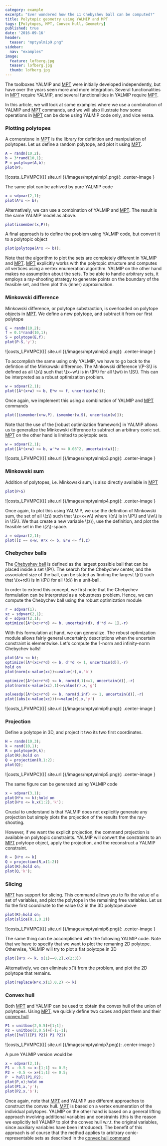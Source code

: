 ```yaml
---
category: example
excerpt: "Ever wondered how the L1 Chebyshev ball can be computed?"
title: Polytopic geometry using YALMIP and MPT
tags: [Polytopes, MPT, Convex hull, Geometry]
published: true
date: '2016-09-16'
header:
  teaser: "mptyalmip9.png"
sidebar:
  nav: "examples"
image:
  feature: lofberg.jpg
  teaser: lofberg.jpg
  thumb: lofberg.jpg
---
```


The toolboxes YALMIP and [MPT](/solver/mpt) were initially developed independently, but have over the years seen more and more integration. Several functionalities in [MPT](/solver/mpt) require YALMIP, and several functionalities in YALMIP require [MPT](/solver/mpt).

In this article, we will look at some examples where we use a combination of YALMIP and [MPT](/solver/mpt) commands, and we will also illustrate how some operations in [MPT](/solver/mpt) can be done using YALMIP code only, and vice versa.

### Plotting polytopes

A cornerstone in [MPT](/solver/mpt) is the library for definition and manipulation of polytopes. Let us define a random polytope, and plot it using [MPT](/solver/mpt).

````matlab
A = randn(10,2);
b = 3*rand(10,1);
P = polytope(A,b);
plot(P);
````

![costs_LPVMPC]({{ site.url }}/images/mptyalmip1.png){: .center-image }

The same plot can be achived by pure YALMIP code

````matlab
x = sdpvar(2,1);
plot(A*x <= b);
````

Alternatively, we can use a combination of YALMIP and [MPT](/solver/mpt). The result is the same YALMIP model as above.

````matlab
plot(ismember(x,P));
````

A final approach is to define the problem using YALMIP code, but convert it to a polytopic object

````matlab
plot(polytope(A*x <= b));
````

Note that the algorithm to plot the sets are completely different in YALMIP and [MPT](/solver/mpt). [MPT](/solver/mpt) explicitly works with the polytopic structure and computes all vertices using a vertex enumeration algorithm. YALMIP on the other hand makes no assumption about the sets. To be able to handle arbitrary sets, it employs a ray-shooting strategy to generate points on the boundary of the feasible set, and then plot this (inner) approximation.

### Minkowski difference

Minkowski difference, or polytope substraction, is overloaded on polytope objects in [MPT](/solver/mpt). We define a new polytope, and subtract it from our first polytope

````matlab
E = randn(10,2);
f = 0.1*rand(10,1);
S = polytope(E,f);
plot(P-S,'y');
````

![costs_LPVMPC]({{ site.url }}/images/mptyalmip2.png){: .center-image }

To accomplish the same using only YALMIP, we have to go back to the defintion of the Minkowski difference. The Minkowski difference \\(P-S\\) is defined as all \\(x\\) such that \\(x+w\\) is in \\(P\\) for all \\(w\\) in \\(S\\). This can be interpreted as a robust optimization problem.

````matlab
w = sdpvar(2,1);
plot([A*(x+w) <= b, E*w <= f, uncertain(w)]);
````
Once again, we implement this using a combination of YALMIP and [MPT](/solver/mpt) commands
````matlab
plot([ismember(x+w,P), ismember(w,S), uncertain(w)]);
````

Note that the use of the [robust optimization framework] in YALMIP allows us to generalize the Minkowski difference to subtract an arbitrary conic set. [MPT](/solver/mpt) on the other hand is limited to polytopic sets.

````matlab
w = sdpvar(2,1);
plot([A*(x+w) <= b, w'*w <= 0.08^2, uncertain(w)]);
````

![costs_LPVMPC]({{ site.url }}/images/mptyalmip3.png){: .center-image }

### Minkowski sum

Addition of polytopes, i.e. Minkowski sum, is also directly available in [MPT](/solver/mpt)

````matlab
plot(P+S)
````

![costs_LPVMPC]({{ site.url }}/images/mptyalmip4.png){: .center-image }

Once again, to plot this using YALMIP, we use the definition of Minkowski sum, the set of all \\(z\\) such that \\(z=x+w\\) where \\(x\\) is in \\(P\\) and \\(w\\) is in \\(S\\). We thus create a new variable \\(z\\), use the definition, and plot the feasible set in the \\(z\\)-space.

````matlab
z = sdpvar(2,1);
plot([z == x+w, A*x <= b, E*w <= f],z)
````

### Chebychev balls

The [Chebyshev ball](http://en.wikipedia.org/wiki/Chebyshev_center) is defined as the largest possible ball that can be placed inside a set \\(P\\). The search for the Chebychev center, and the associated size of the ball, can be stated as finding the largest \\(r\\) such that \\(x+rd\\) is in \\(P\\) for all \\(d\\) in a unit-ball.

In order to extend this concept, we first note that the Chebychev formulation can be interpreted as a robustness problem. Hence, we can compute the Chebychev ball using the robust optimization module

````matlab
r = sdpvar(1);
xc = sdpvar(2,1);
d = sdpvar(2,1);
optimize([A*(xc+r*d) <= b, uncertain(d), d'*d <= 1],-r)
````

With this formulation at hand, we can generalize. The robust optimization module allows fairly general uncertainty descriptions when the uncertain constraint is elementwise. Let's compute the 1-norm and infinity-norm Chebychev balls!

````matlab
plot(A*x <= b);
optimize([A*(xc+r*d) <= b, d'*d <= 1, uncertain(d)],-r)
hold on
plot(norm(x-value(xc))<=value(r),x,'b')

optimize([A*(xc+r*d) <= b, norm(d,1)<=1, uncertain(d)],-r)
plot(norm(x-value(xc),1)<=value(r),x,'g')

solvesdp([A*(xc+r*d) <= b, norm(d,inf) <= 1, uncertain(d)],-r)
plot((abs(x-value(xc)))<=value(r),x,'y')
````

![costs_LPVMPC]({{ site.url }}/images/mptyalmip9.png){: .center-image }

### Projection

Define a polytope in 3D, and project it two its two first coordinates.

````matlab
H = randn(10,3);
k = rand(10,1);
R = polytope(H,k);
plot(R);hold on
Q = projection(R,1:2);
plot(Q);
````

![costs_LPVMPC]({{ site.url }}/images/mptyalmip5.png){: .center-image }

The same figure can be generated using YALMIP code

````matlab
x = sdpvar(3,1);
plot(H*x <= k);hold on
plot(H*x <= k,x(1:2),'k');
````

Crucial to understand is that YALMIP does not explicitly generate any projection but simply plots the projection of the results from the ray-shooting.

However, if we want the explicit projection, the command projection is available on polytopic constraints. YALMIP will convert the constraints to an [MPT](/solver/mpt) polytope object, apply the projection, and the reconstruct a YALMIP constraint.

````matlab
R = [H*x <= k]
Q = projection(R,x(1:2))
plot(R);hold on;
plot(Q,'k');
````


### Slicing

[MPT](/solver/mpt) has support for slicing. This command allows you to fix the value of a set of variables, and plot the polytope in the remaining free variables. Let us fix the first coordinate to the value 0.2 in the 3D polytope above

````matlab
plot(R);hold on;
plot(slice(R,1,0.2))
````

![costs_LPVMPC]({{ site.url }}/images/mptyalmip6.png){: .center-image }

The same thing can be accomplished with the following YALMIP code. Note that we have to specify that we want to plot the remaning 2D polytope. Otherwise, YALMIP will try to plot a flat polytope in 3D

````matlab
plot([H*x <= k, x(1)==0.2],x(2:3))
````

Alternatively, we can eliminate x(1) from the problem, and plot the 2D polytope that remains.

````matlab
plot(replace(H*x,x(1),0.2) <= k)
````

### Convex hull

Both [MPT](/solver/mpt) and YALMIP can be used to obtain the convex hull of the union of polytopes. Using [MPT](/solver/mpt), we quickly define two cubes and plot them and their [convex hull](/command/hull)

````matlab
P1 = unitbox(2,0.5)+[1;1];
P2 = unitbox(2,0.5)+[-1;-1];
plot([hull([P1 P2]) P1 P2])
````

![costs_LPVMPC]({{ site.url }}/images/mptyalmip7.png){: .center-image }

A pure YALMIP version would be

````matlab
x = sdpvar(2,1);
P1 = -0.5 <= x-[1;1] <= 0.5;
P2 = -0.5 <= x+[1;1] <= 0.5;
P  = hull(P1,P2);
plot(P,x);hold on
plot(P1,x,'y');
plot(P2,x,'b');
````

Once again, note that [MPT](/solver/mpt) and YALMIP use different approaches to construct the convex hull. [MPT](/solver/mpt)  is based on a vertex enumeration of the individual polytopes. YALMIP on the other hand is based on a general lifting approach involving additional variables and constraints (this is the reason we explicitly tell YALMIP to plot the convex hull w.r.t. the original variables, since auxiliary variables have been introduced). The benefit of this approach is of course that the method applies to arbitrary conic-representable sets as described in the [convex hull command](/command/hull)
